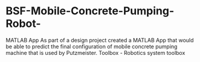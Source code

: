 # BSF-Mobile-Concrete-Pumping-Robot-
MATLAB App
As part of a design project created a MATLAB App that would be able to predict the final configuration of mobile concrete pumping machine that 
is used by Putzmeister.
Toolbox - Robotics system toolbox
